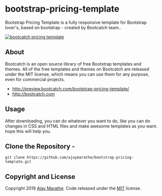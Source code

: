 # bootstrap-pricing-template
Bootstrap Pricing Template is a fully responsive template for Bootstrap lover's, based on bootstrap - created by Bootcatch team..

[![bootcatch pricing template](http://preview.bootcatch.com/bootstrap-pricing-template/img/pricing-theme.png)](http://preview.bootcatch.com/bootstrap-pricing-template/)


## About

Bootcatch is an open source library of free Bootstrap templates and themes. All of the free templates and themes on Bootcatch are released under the MIT license, which means you can use them for any purpose, even for commercial projects.

* http://preview.bootcatch.com/bootstrap-pricing-template/
* http://bootcatch.com

## Usage

After downloading, you can do whatever you want to do, like you can do changes in CSS and HTML files and make awesome templates as you want.
hope this will help you.

## Clone the Repository - 
` git clone https://github.com/ajaymarathe/bootstrap-pricing-template.git  `

## Copyright and License

Copyright 2019 [Ajay Marathe](https://github.com/ajaymarathe). Code released under the [MIT](https://github.com/ajaymarathe/bootstrap-simple-blog/blob/master/LICENSE) license.

